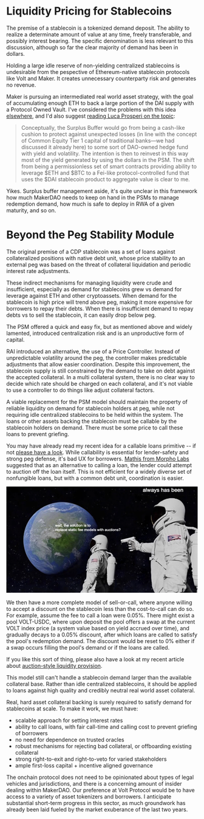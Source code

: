 # Liquidity Pricing for Stablecoins

The premise of a stablecoin is a tokenized demand deposit. The ability to realize a determinate amount of value at any time, freely transferable, and possibly interest bearing. The specific denomination is less relevant to this discussion, although so far the clear majority of demand has been in dollars. 

Holding a large idle reserve of non-yielding centralized stablecoins is undesirable from the pespective of Ethereum-native stablecoin protocols like Volt and Maker. It creates unnecessary counterparty risk and generates no revenue.

Maker is pursuing an intermediated real world asset strategy, with the goal of accumulating enough ETH to back a large portion of the DAI supply with a Protocol Owned Vault. I've considered the problems with this idea [elsewhere](lettertomaker.md), and I'd also suggest [reading Luca Prosperi on the topic](https://dirtroads.substack.com/p/47-tribes-and-endgames-daos-stretching):

>Conceptually, the Surplus Buffer would go from being a cash-like cushion to protect against unexpected losses (in line with the concept of Common Equity Tier 1 capital of traditional banks—we had discussed it already here) to some sort of DAO-owned hedge fund with yield and volatility. The intention is then to reinvest in this way most of the yield generated by using the dollars in the PSM. The shift from being a permissionless set of smart contracts providing ability to leverage $ETH and $BTC to a Fei-like protocol-controlled fund that uses the $DAI stablecoin product to aggregate value is clear to me.

Yikes. Surplus buffer management aside, it's quite unclear in this framework how much MakerDAO needs to keep on hand in the PSMs to manage redemption demand, how much is safe to deploy in RWA of a given maturity, and so on.

# Beyond the Peg Stability Module

The original premise of a CDP stablecoin was a set of loans against collateralized positions with native debt unit, whose price stability to an external peg was based on the threat of collateral liquidation and periodic interest rate adjustments.

These indirect mechanisms for managing liquidity were crude and insufficient, especially as demand for stablecoins grew vs demand for leverage against ETH and other cryptoassets. When demand for the stablecoin is high price will trend above peg, making it more expensive for borrowers to repay their debts. When there is insufficient demand to repay debts vs to sell the stablecoin, it can easily drop below peg.

The PSM offered a quick and easy fix, but as mentioned above and widely lamented, introduced centralization risk and is an unproductive form of capital.

RAI introduced an alternative, the use of a Price Controller. Instead of unpredictable volatility around the peg, the controller makes predictable adjustments that allow easier coordination. Despite this improvement, the stablecoin supply is still constrained by the demand to take on debt against the accepted collateral. In a multi collateral system, there is no clear way to decide which rate should be charged on each collateral, and it's not viable to use a controller to do things like adjust collateral factors.

A viable replacement for the PSM model should maintain the property of reliable liquidity on demand for stablecoin holders at peg, while not requiring idle centralized stablecoins to be held within the system. The loans or other assets backing the stablecoin must be callable by the stablecoin holders on demand. There must be some price to call these loans to prevent griefing.

You may have already read my recent idea for a callable loans primitive -- if not [please have a look](pcl.md). While callability is essential for lender-safety and strong peg defense, it's bad UX for borrowers. [Mathis from Morpho Labs](https://twitter.com/MathisGD_) suggested that as an alternative to calling a loan, the lender could attempt to auction off the loan itself. This is not efficient for a widely diverse set of nonfungible loans, but with a common debt unit, coordination is easier.

![img](always_has_been_auction.png)

We then have a more complete model of sell-or-call, where anyone willing to accept a discount on the stablecoin less than the cost-to-call can do so. For example, assume the fee to call a loan were 0.05%. There might exist a pool VOLT-USDC, where upon deposit the pool offers a swap at the current VOLT index price (a system value based on yield accrued over time), and gradually decays to a 0.05% discount, after which loans are called to satisfy the pool's redemption demand. The discount would be reset to 0% either if a swap occurs filling the pool's demand or if the loans are called.

If you like this sort of thing, please also have a look at my recent article about [auction-style liquidity provision](liquidityauction.md).

This model still can't handle a stablecoin demand larger than the available collateral base. Rather than idle centralized stablecoins, it should be applied to loans against high quality and credibly neutral real world asset collateral.

Real, hard asset collateral backing is surely required to satisfy demand for stablecoins at scale. To make it work, we must have:
* scalable approach for setting interest rates
* ability to call loans, with fair call-time and calling cost to prevent griefing of borrowers
* no need for dependence on trusted oracles
* robust mechanisms for rejecting bad collateral, or offboarding existing collateral
* strong right-to-exit and right-to-veto for varied stakeholders
* ample first-loss capital + incentive aligned governance

The onchain protocol does not need to be opinionated about types of legal vehicles and jurisdictions, and there is a concerning amount of insider dealing within MakerDAO. Our preference at Volt Protocol would be to have access to a variety of asset tokenizers and borrowers. I anticipate substantial short-term progress in this sector, as much groundwork has already been laid fueled by the market exuberance of the last two years.